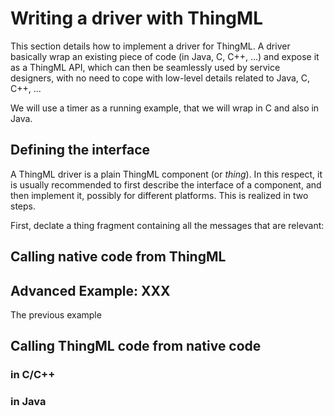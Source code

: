 # Writing a driver with ThingML

This section details how to implement a driver for ThingML. A driver basically wrap an existing piece of code (in Java, C, C++, ...) and expose it as a ThingML API, which can then be seamlessly used by service designers, with no need to cope with low-level details related to Java, C, C++, ...

We will use a timer as a running example, that we will wrap in C and also in Java.

## Defining the interface

A ThingML driver is a plain ThingML component (or *thing*). In this respect, it is usually recommended to first describe the interface of a component, and then implement it, possibly for different platforms. This is realized in two steps.

First, declate a thing fragment containing all the messages that are relevant:



## Calling native code from ThingML


## Advanced Example: XXX

The previous example

## Calling ThingML code from native code

### in C/C++

### in Java
